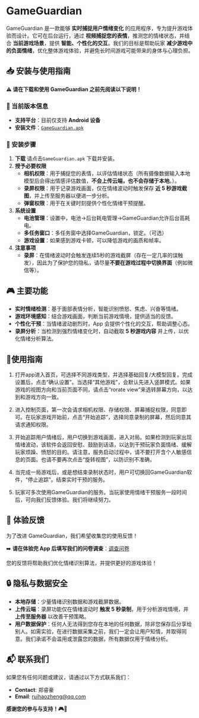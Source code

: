 # GameGuardian

GameGuardian 是一款能够 **实时捕捉用户情绪变化** 的应用程序，专为提升游戏体验而设计。它可在后台运行，通过 **视频捕捉您的表情**，推测您的情绪状态，并结合 **当前游戏场景**，提供 **智能、个性化的交互**。我们的目标是帮助玩家 **减少游戏中的负面情绪**，优化整体游戏体验，并避免长时间游戏可能带来的身体与心理负担。

## 📥 安装与使用指南

**⚠️ 请在下载和使用 GameGuardian 之前先阅读以下说明！**

### 📌 当前版本信息
- **支持平台**：目前仅支持 **Android 设备**
- **安装文件**：[`GameGuardian.apk`](https://github.com/ygao36Buffalo/GameGuardian/releases/tag/v1.3.4#)

### 📌 安装步骤
1. **下载** 请点击`GameGuardian.apk` 下载并安装。
2. **授予必要权限**
   - **相机权限**：用于捕捉您的表情，以评估情绪状态（所有摄像数据输入本地模型后会得出情感评估数值，**不会上传云端，也不会存储于本地**。）。
   - **录屏权限**：用于记录游戏画面，仅在情绪波动时触发保存 **近 5 秒游戏截图**，并上传至服务器以便进一步分析。
   - **弹窗权限**：用于在关键时刻提供个性化情绪干预提醒。
3. **系统设置**
   - **电池管理**：设置中，电池->后台耗电管理->GameGuardian允许后台高耗电。
   - **多任务窗口**：多任务窗中选择GameGuardian，锁定。（可选）
   - **游戏设置**：如果感到游戏卡顿，可以降低游戏的画质和帧率。
4. **注意事项**
   - **录屏**：在情绪波动时会触发连续5秒的游戏截屏（存在一定几率的误触发），因此为了保护您的隐私，请尽量**不要在游戏过程中切换界面**（例如微信等）。


## 🎮 主要功能
- **实时情绪检测**：基于面部表情分析，智能识别愤怒、焦虑、兴奋等情绪。
- **游戏环境感知**：结合游戏画面，判断当前游戏情境，提供适当的反馈。
- **个性化干预**：当情绪波动剧烈时，App 会提供个性化的交互，帮助调整心态。
- **录屏分析**：当检测到强烈情绪变化时，自动截取 **5 秒游戏内容** 并上传，以优化情绪分析算法。

## 🧭使用指南
1. 打开app进入首页，可选择不同游戏类型，并选择基础回复/大模型回复。完成设置后，点击“确认设置”。当选择“其他游戏”，会默认先进入竖屏模式。如果游戏的视图方向和当前页面不同，请点击“rorate view”来选转屏幕方向，以达到和游戏方向一致。

2. 进入控制页面，第一次会请求相机权限、存储权限、屏幕捕捉权限，同意即可。在玩家游戏开始前，点击“开始追踪”，选择同意录制的屏幕，然后同意其请求通知权限。

3. 开始追踪用户情绪后，用户切换到游戏画面，进入对局。如果检测到玩家出现情绪波动，该软件会返回安慰、鼓励到话语，以达到干预玩家负面情绪、缓解玩家烦躁、愤怒的目的。请注意，服务启动过程中，请不要打开含个人敏感信息的页面。也请不要再次点击“旋转视图”，以防识别不准确，

4. 当完成一局游戏后，或是想结束录制状态时，用户可切换回GameGuardian软件，“停止追踪”。结束实时干预的服务。

5. 玩家可多次使用GameGuardian的服务。当玩家使用情绪干预服务一段时间后，可向我们反馈体验。我们将继续努力。

## 📝 体验反馈
为了改进 GameGuardian，我们希望收集您的使用反馈！

➡️ **请在体验完 App 后填写我们的问卷调查**：[调查问卷](https://www.wjx.cn/vm/msUKbj1.aspx#)

您的反馈将帮助我们优化情绪识别算法，并提供更好的游戏体验！

## 🔒 隐私与数据安全
- **本地存储**：少量情绪识别数据和游戏截屏数据。
- **上传云端**：录屏功能仅在情绪波动时 **触发 5 秒录制**，用于分析游戏情境，并 **上传至服务器** 以改善干预策略。
- **用户数据保护**：任何人无法得到您存在本地的任何数据，除非您保存后分享给别人。如需实验，在进行数据采集之前，我们一定会让用户知情，并取得同意。我们承诺不会滥用或泄露您的数据，所有数据仅用于情绪分析。

## 📬 联系我们
如果您有任何问题或建议，请通过以下方式联系我们：
- **Contact**: 郑睿豪
- **Email**: ruihaozheng@qq.com

**感谢您的参与与支持！🎮💙**
